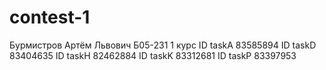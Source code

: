 # contest-1
Бурмистров Артём Львович 
Б05-231 1 курс
ID taskA 83585894
ID taskD 83404635
ID taskH 82462884
ID taskK 83312681
ID taskP 83397953
